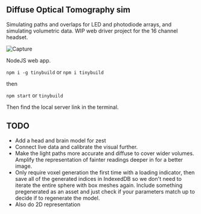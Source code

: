 ## Diffuse Optical Tomography sim

Simulating paths and overlaps for LED and photodiode arrays, and simulating volumetric data. WIP web driver project for the 16 channel headset.

![Capture](https://github.com/joshbrew/DIY_DOT/assets/18196383/ba0c25dc-667e-4840-8525-402499500da7)

NodeJS web app.

`npm i -g tinybuild` or `npm i tinybuild`

then 

`npm start` or `tinybuild`

Then find the local server link in the terminal.


## TODO

- Add a head and brain model for zest
- Connect live data and calibrate the visual further.
- Make the light paths more accurate and diffuse to cover wider volumes. Amplify the representation of fainter readings deeper in for a better image.
- Only require voxel generation the first time with a loading indicator, then save all of the generated indices in IndexedDB so we don't need to iterate the entire sphere with box meshes again. Include something pregenerated as an asset and just check if your parameters match up to decide if to regenerate the model.
- Also do 2D representation
